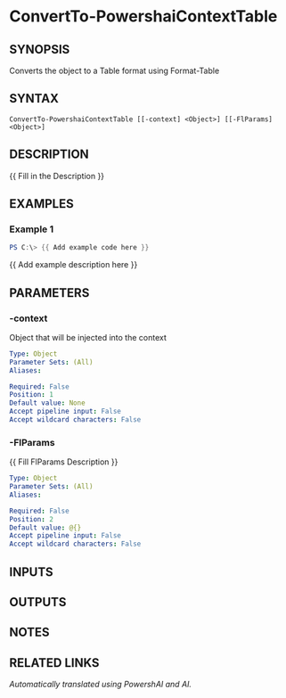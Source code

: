 ﻿---
external help file: powershai-help.xml
Module Name: powershai
online version:
schema: 2.0.0
---

# ConvertTo-PowershaiContextTable

## SYNOPSIS
Converts the object to a Table format using Format-Table

## SYNTAX

```
ConvertTo-PowershaiContextTable [[-context] <Object>] [[-FlParams] <Object>]
```

## DESCRIPTION
{{ Fill in the Description }}

## EXAMPLES

### Example 1
```powershell
PS C:\> {{ Add example code here }}
```

{{ Add example description here }}

## PARAMETERS

### -context
Object that will be injected into the context

```yaml
Type: Object
Parameter Sets: (All)
Aliases:

Required: False
Position: 1
Default value: None
Accept pipeline input: False
Accept wildcard characters: False
```

### -FlParams
{{ Fill FlParams Description }}

```yaml
Type: Object
Parameter Sets: (All)
Aliases:

Required: False
Position: 2
Default value: @{}
Accept pipeline input: False
Accept wildcard characters: False
```

## INPUTS

## OUTPUTS

## NOTES

## RELATED LINKS



_Automatically translated using PowershAI and AI._
